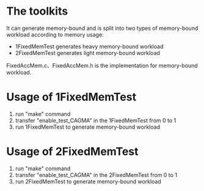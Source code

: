# The toolkits 

It can generate memory-bound and is split into two types of memory-bound workload according to memory usage:
* 1FixedMemTest generates heavy memory-bound workload
* 2FixedMemTest generates light memory-bound workload

FixedAccMem.c、FixedAccMem.h is the implementation for memory-bound workload.

# Usage of 1FixedMemTest 

1. run "make" command
2. transfer "enable\_test\_CAGMA" in the 1FixedMemTest from 0 to 1
3. run 1FixedMemTest to generate memory-bound workload

# Usage of 2FixedMemTest 

1. run "make" command
2. transfer "enable\_test\_CAGMA" in the 2FixedMemTest from 0 to 1
3. run 2FixedMemTest to generate memory-bound workload

